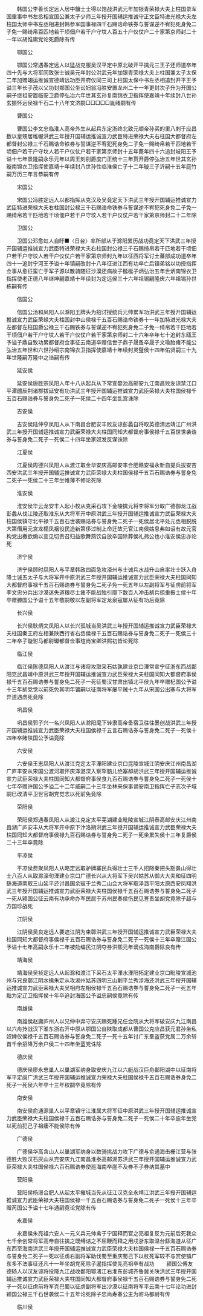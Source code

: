 <!-- { "loadSidebar": true } -->
　　韩国公李善长定远人居中饟士士得以饱战洪武元年加银青荣禄大夫上柱国录军国重事中书左丞相宣国公兼太子少师三年授开国辅运推诚守正文臣特进光禄大夫左柱国太师中书左丞相进封韩参军国事禄四千石赐诰命铁券与誓谋逆不宥犯死身免二子免一赐绮帛百匹地若干顷佃户若干户守坟人百五十户仪仗户二十家第京师封二十一年以胡惟庸党论死爵除有传 

　　鄂国公 

　　鄂国公常遇春定远人以猛战克服吴汉平定中原北破开平擒元三王子还师道卒年四十先与大将军同致张士诚吴元年封公洪武元年加银青荣禄大夫上柱国兼太子太保二年加赠翊运推诚宣德靖远功臣开府仪同三司上柱国太保中书左丞相追封开平王予谥三年长子茂以父功封郑国公坐讼妇翁冯胜安置龙州二十一年更封次子升为开国公嗣子继祖安置临安卫爵停弘冶六年世其玄孙复南锦衣卫指挥使嘉靖十年续封八世孙玄振怀远侯禄千石二十八年文济嗣□□□□□胤绪嗣有传 

　　曹国公 

　　曹国公李文忠临淮人高帝外生从起兵东定浙终北致元顺帝孙买的里八刺于应昌数以皇甥居帷幄洪武三年授开国辅运推诚宣力武臣特进荣禄大夫右柱国大都督府左都督封公禄三千石赐诰命铁券与誓谋逆不宥犯死身免二子免一赐绮帛若干匹地若干顷佃户若干户守坟人若干户仪仗户若干家第京师封十五年薨年四十六追封岐阳王予谥十七年景隆嗣永乐元年以周王刻削爵度门正统十三年贳开爵停弘治五年世其玄孙璇南锦衣卫指挥使嘉靖十年续封八世孙性临淮侯亡子十二年璇三子沂嗣十五年庭竹嗣万历三年言恭嗣有传 

　　宋国公 

　　宋国公冯胜定远人以都指挥从克汉及吴竟定天下洪武三年授开国辅运推诚宣力武臣特进荣禄大夫右柱国封公禄三千石赐诰命铁券与誓谋逆不宥犯死身免二子免一赐绮帛若干匹地若干顷佃户若干户守坟人若干户仪仗户若干家第京师封二十二年除 

　　卫国公 

　　卫国公邓愈虹人自盱■〈日台〉率所部从于滁阳累历战功竟定天下洪武三年授开国辅运推诚宣力武臣特进荣禄大夫右柱国封公禄三千石赐绮帛若干匹地若干顷佃户若干户守坟人若干户仪仗户若干家第京师封九年以征西将军讨土蕃部成功道卒年四十一追封宁河王予谥十年镇嗣改封十八年征进江西有功卒亡后镇弟铭以功授指挥佥事从愈征蛮亡于军子源以散骑随征沙漠还病故子梴梴子炳弘治五年世炳南锦衣卫指挥使老正德八年继坤嗣嘉靖十年续封为定远侯三十六年祖锡嗣隆庆六年祖锡孙世栋嗣有传 

　　信国公 

　　信国公汤和凤阳人以滁阳王牌头为招讨授统兵元帅累军功洪武三年授开国辅运推诚宣力武臣荣禄大夫柱国封中山侯禄千五百石赐诰命铁券十一年加特进光禄大夫左都督左柱国爵公禄三千石赐铁券与誓谋逆不宥犯死身免二子免一绮帛若干匹地若干顷佃户若干户守坟人若干户仪仗户若干家第京师封二十六年卒年七十追封东瓯王予谥子鼎自致功累都督府佥事征云南道卒赠信世子鼎子晟蚤卒晟子文瑜胎瘫不能公弘治五年世和六世孙绍宗南锦衣卫指挥使嘉靖十年续封灵璧侯十四年佑贤嗣三十九年世隆嗣万隆中之诰嗣有传 

　　延安侯 

　　延安侯唐胜宗凤阳人年十八从起兵从下常宣婺池高邮安九江南昌败友谅禁江口平潭醴辰荆诸郡拔延安有功洪武三年授开国辅运推诚宣力武臣荣禄大夫柱国侯禄千五百石赐诰券与誓身免二死子一死侯二十四年坐乱宫诛除 

　　吉安侯 

　　吉安侯陆仲亨凤阳人从下南昌合肥安丰败友谅彭蠡自将取英德清远靖江广州洪武三年授开国辅运推诚宣力武臣荣禄大夫柱国同知大都督府事侯禄千五百世世袭诰券与誓身免二死子一死侯二十四年坐家奴发反谋诛除 

　　江夏侯 

　　江夏侯周德兴凤阳人从渡江取金华安庆高邮安丰合肥赣安福永新自提兵拔安吉西安洪武三年授开国辅运推诚宣力武臣荣禄大夫柱国侯禄千五百石赐诰券与誓身免二死子一死侯二十三年坐帷薄不修论死除 

　　淮安侯 

　　淮安侯华云龙安丰人起小校从克采石攻下金陵擒元将李将军分取广德御龙江战彭蠡从伐江陵还取淮东从大将军开中原洪武三年授开国辅运推诚宣力武臣荣禄大夫柱国侯镇守北平禄千五百石世袭赐诰券与誓身免二死子一死侯居北平处元丞相脱脱大第僭用元宫龙榻凤裀役民造新第侈过制上命迁故元官江南侯姑息弗如诏有故元官构党出檄欲煽以变见切责召归益歌舞燕饮自放卒国除葬侯礼弗公也小淮安侯忠亦论死 

　　济宁侯 

　　济宁侯顾时凤阳人与平章韩政四面急攻濠州与士诚兵水战升山自率壮士跃入舟降士诚五太子与大将军开中原洪武三年授开国辅运推诚宣力武臣荣禄大夫柱国同知大都督府事禄千五百石赐诰券与誓身免二死子免一死五年以左副将军与征虏前将军李文忠分兵出沙漠迷失道粮尽士疲不能战独引麾下数百人冲击胡兵掠重振士侯十年卒赠滕国公予谥十五年敬嗣敬以左副将军定龙泉寇屡从征有功后竟除 

　　长兴侯 

　　长兴侯耿炳文凤阳人以长兴孤城当吴洪武三年授开国辅运推诚宣力武臣荣禄大夫柱国秦王府左相兼陕西行省右丞侯禄千五百石赐诰券与誓身免二死子一死侯三十二年卒子璇驸马都尉瓛都督佥事瑄尚宝卿洪熙初皆论死除 

　　临江侯 

　　临江侯陈德凤阳人从渡江与诸将攻取采石姑孰建业京口溧常宣宁征浙东西战鄱阳克武昌靖中原洪武三年授开国辅运推诚宣力武臣荣禄大夫柱国同知大都督府事侯禄千五百石赐诰券与誓身免二死子一死征蜀汉甘肃出镇北平侯九年卒赠杞国公予谥十三年胡党觉以前死免其明年镛嗣以征南将军屡平贼十九年从宋国公出塞与大将军异道遇虏死竟除 

　　巩昌侯 

　　巩昌侯郭子兴一名兴凤阳人从滁阳麾下转隶高帝备宿卫往往褁创战洪武三年授开国辅运推诚宣力武臣荣禄大夫柱国侯禄千五言石赐诰券与誓身免二死子一死侯十四年卒赌陕国公予谥竟除 

　　六安侯 

　　六安侯王志凤阳人从渡江克定太平溧阳建业京口昆陵宣城江阴安庆江州南昌湖广庐丰安从宋国公渡河取怀庆泽潞深入察罕脑儿绝塞却胡洪武三年授开国辅运推诚宣力武臣荣禄大夫柱国同知大都督府事侯食九百石赐诰券与誓身免二死子一死侯十七年卒赠许国公予谥二十二年威嗣二十三年坐林来保事谪安南卫指挥亡子志次子域嗣巳改清平卫世官胡党觉志以死前免竟除 

　　荣阳侯 

　　荣阳侯郑遇春凤阳人从渡江克定太平芜湖建业毗陵宣城江阴泰高邮安庆江州南昌湖广庐安丰从大将军开中原下汴洛朔洪武三年授开国辅运推诚宣力武臣荣禄大夫柱国同知大都督府事侯禄九百石赐诰券与誓身免二死子一死坐累失侯十三年复爵侯二十三年卒竟除 

　　平凉侯 

　　平凉侯费聚凤阳人从略定远取驴牌寨民兵得壮士三千人招降秦把头豁鼻山得壮士八百人从取滁濠句溧建业京口广德长兴从大将军下吴兴姑苏从御大大夫和征四明繇海道南取三山延平还讨昌国余寇于兰秀二山会大将军取泽潞平阳太原西安凤翔洪武三年授开国辅运推诚宣力武臣荣禄大夫柱国侯禄千五百石赐诰券与誓身免二死子一死从颍国公征云南有功承命办军民居于苏州民奏侯伤民见詈责坐胡党竟除子超与方国珍战死 

　　江阴侯 

　　江阴侯吴良定远人要遮江阴为束鄣洪武三年授开国辅运推诚宣力武臣荣禄大夫柱国同知大都督府事侯禄千五百石赐诰券与誓身免二死子一死侯十三年卒赠江国公予谥十七年高嗣永乐十二年被劾编民江阴夺券洪熙元年谪戍海南爵除良有传 

　　靖海侯 

　　靖海侯吴祯定远人从起滁和渡江下采石太平溧水溧阳拓定建业京口毗陵宣城池州与兄良鄣江阴水擒朱定从攻湖州姑苏四明三山剿平兰秀涉海还洪武三年授开国辅运推诚宣力武臣荣禄大夫吴相府左相侯禄千五百石赐诰券与誓身免二死子一死五年黜为定辽卫指挥侯十年卒追封海国公予谥忠嗣侯竟除有传 

　　南雄侯 

　　南雄侯赵庸庐州人以兄仲中弃守安庆赐死踵兄任佥院从大将军破安庆九江南昌以六舟抟战汉下淮东浙右开中原从鄂国公自陕取成都从曹国公克应昌获元君孙坐私奴婢仅侯禄千五百石赐诰券与誓身免二死子一死十五年讨广东羣盗获党属二万余斩首千余招降万余户侯二十四年坐蓝党诛除 

　　德庆侯 

　　德庆侯廖永忠巢人以巢湖军纳身取安庆九江以六艇战汉巨舟鄱阳湖中以征南将军平定闽广洪武三年授开国辅运推诚宣力荣禄大夫柱国侯禄千五百石赐诰券身免二死子一死侯六年卒十三年权嗣卒竟除有传 

　　南安侯 

　　南安侯俞通源巢人以平章镇守江淮属大将军征中原洪武三年授开国辅运推诚宣力武臣荣禄大夫柱国侯禄千五百石赐诰券与誓身免二死子一死侯二十年卒逾年坐党以死前犯己子祖痿不能侯除有传 

　　广德侯 

　　广德侯华高含山人以巢湖军纳身以数骑挑战力攻下广德与俞通海击栅江营与张德胜大败汉石灰山从克安庆九江南昌淮泰高邮湖苏洪武三年授开国辅运推诚宣力武臣荣禄大夫柱国侯禄六百石赐诰券使廵海南卒崖不及券不子券纳其墓中 

　　营阳侯 

　　营阳侯杨璟合肥人从起太平摧城当先从征江汉克全永靖江洪武三年授开国辅运推诚宣力武臣荣禄大夫柱国侯禄一千五百石赐诰券与誓身免二死子一死侯十三年卒赠芮国公予谥十七年通嗣竟论党除有传 

　　永嘉侯 

　　永嘉侯朱亮祖六安人一元义兵元帅禽于宁国释而官之亮祖复反为元前后死我众七千余创常将军高帝自往擒之既缚诘之不屈鞭而释之用戍浙东取温台繇海道从征广东西至海南洪武三年授开国辅运推诚宣力武臣荣禄大夫柱国侯禄一千五百石赐诰券与誓身免二死子一死以征虏右副将军助伐蜀至重庆蜀己下以杖死军较不与赏使镇广东多不法事征还凡十一年坐胡党死除子暹指挥使先亮祖卒有战功 
　　颍国公傅友德砀人以汉友谅将投降九江战收鄱阳鄂渚江右淮东彭城齐鲁冀关陕洪武三年授开国辅运推诚宣力武臣荣禄大夫柱国同知大都督府事侯禄千五百石赐诰券与誓身免二死子一死以征虏前将军克巴蜀以征虏副将军出沙漠以征南将军平云南十七年论功进封颖国公禄三千石世袭侯二十五年论死除子忠尚寿春公主为驸马都尉有传 

　　临川侯 

